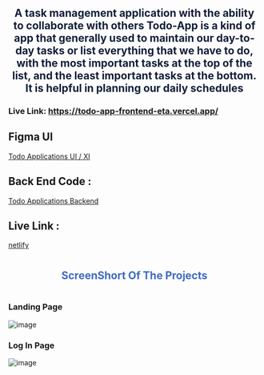 <h2 align="center" style="margin:10px 0px ; color: #132039 ">
 A task management application with the ability to collaborate with others
 Todo-App is a kind of app that generally used to maintain our day-to-day tasks or list everything that we have to do, with the most important tasks at the top of the list, and the least important tasks at the bottom. It is helpful in planning our daily schedules 
</h2>

### Live Link: https://todo-app-frontend-eta.vercel.app/

## Figma UI

[Todo Applications UI / XI](https://www.figma.com/file/t8qolnOAK308vTfE0cLpfd/ToDo-App)

## Back End Code :

[Todo Applications Backend ](https://github.com/wdhive2/todo-server/tree/master/docs)

## Live Link :

[netlify ](https://taskhub2002.netlify.app/)

<h2 align="center" style="margin:40px 0px ; color: #406BBF ">
ScreenShort Of The Projects 
</h2>

### Landing Page

![image](https://user-images.githubusercontent.com/87494463/200159920-3ec601d5-7706-4729-a78d-8c7ad477479b.png)

### Log In Page

![image](https://user-images.githubusercontent.com/87494463/200159933-1aba25b9-ac15-4116-8990-54c801239824.png)
